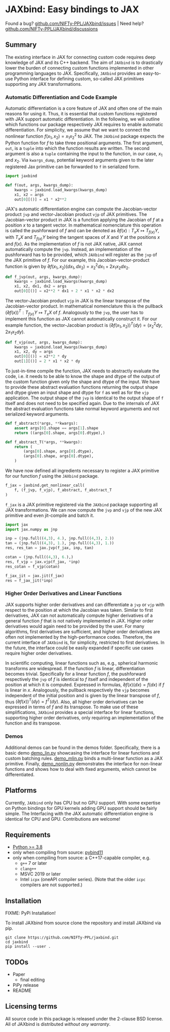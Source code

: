 # JAXbind: Easy bindings to JAX

Found a bug? [github.com/NIFTy-PPL/JAXbind/issues](https://github.com/NIFTy-PPL/JAXbind/issues)
 | Need help? [github.com/NIFTy-PPL/JAXbind/discussions](https://github.com/NIFTy-PPL/JAXbind/discussions)

## Summary

The existing interface in JAX for connecting custom code requires deep knowledge of JAX and its C++ backend.
The aim of `JAXbind` is to drastically lower the burden of connecting custom functions implemented in other programming languages to JAX.
Specifically, `JAXbind` provides an easy-to-use Python interface for defining custom, so-called JAX primitives supporting any JAX transformations.

### Automatic Differentiation and Code Example

Automatic differentiation is a core feature of JAX and often one of the main reasons for using it.
Thus, it is essential that custom functions registered with JAX support automatic differentiation.
In the following, we will outline which functions our package respectively JAX requires to enable automatic differentiation.
For simplicity, we assume that we want to connect the nonlinear function $f(x_1,x_2) = x_1x_2^2$ to JAX.
The `JAXbind` package expects the Python function for $f$ to take three positional arguments.
The first argument, `out`, is a `tuple` into which the function results are written.
The second argument is also a `tuple` containing the input to the function, in our case, $x_1$ and $x_2$.
Via `kwargs_dump`, potential keyword arguments given to the later registered Jax primitive can be forwarded to `f` in serialized form.

```python
import jaxbind

def f(out, args, kwargs_dump):
    kwargs = jaxbind.load_kwargs(kwargs_dump)
    x1, x2 = args
    out[0][()] = x1 * x2**2
```

JAX's automatic differentiation engine can compute the Jacobian-vector product `jvp` and vector-Jacobian product `vjp` of JAX primitives.
The Jacobian-vector product in JAX is a function applying the Jacobian of $f$ at a position $x$ to a tangent vector.
In mathematical nomenclature this operation is called the pushforward of $f$ and can be denoted as $\partial f(x): T_x X \mapsto T_{f(x)} Y$, with $T_x X$ and $T_{f(x)} Y$ being the tangent spaces of $X$ and $Y$ at the positions $x$ and $f(x)$.
As the implementation of $f$ is not JAX native, JAX cannot automatically compute the `jvp`.
Instead, an implementation of the pushforward has to be provided, which `JAXbind` will register as the `jvp` of the JAX primitive of $f$.
For our example, this Jacobian-vector-product function is given by $\partial f(x_1,x_2)(dx_1,dx_2) = x_2^2dx_1 + 2x_1x_2dx_2$.

```python
def f_jvp(out, args, kwargs_dump):
    kwargs = jaxbind.load_kwargs(kwargs_dump)
    x1, x2, dx1, dx2 = args
    out[0][()] = x2**2 * dx1 + 2 * x1 * x2 * dx2
```

The vector-Jacobian product `vjp` in JAX is the linear transpose of the Jacobian-vector product.
In mathematical nomenclature this is the pullback $(\partial f(x))^{T}: T_{f(x)}Y \mapsto T_x X$ of $f$.
Analogously to the `jvp`, the user has to implement this function as JAX cannot automatically construct it.
For our example function, the vector-Jacobian product is $(\partial f(x_1,x_2))^{T}(dy) = (x_2^2dy, 2x_1x_2dy)$.

```python
def f_vjp(out, args, kwargs_dump):
    kwargs = jaxbind.load_kwargs(kwargs_dump)
    x1, x2, dy = args
    out[0][()] = x2**2 * dy
    out[1][()] = 2 * x1 * x2 * dy
```

To just-in-time compile the function, JAX needs to abstractly evaluate the code, i.e. it needs to be able to know the shape and dtype of the output of the custom function given only the shape and dtype of the input.
We have to provide these abstract evaluation functions returning the output shape and dtype given an input shape and dtype for `f` as well as for the `vjp` application.
The output shape of the `jvp` is identical to the output shape of `f` itself and does not need to be specified again.
Due to the internals of JAX the abstract evaluation functions take normal keyword arguments and not serialized keyword arguments.

```python
def f_abstract(*args, **kwargs):
    assert args[0].shape == args[1].shape
    return ((args[0].shape, args[0].dtype),)

def f_abstract_T(*args, **kwargs):
    return (
        (args[0].shape, args[0].dtype),
        (args[0].shape, args[0].dtype),
    )
```

We have now defined all ingredients necessary to register a JAX primitive for our function $f$ using the `JAXbind` package.

```python
f_jax = jaxbind.get_nonlinear_call(
    f, (f_jvp, f_vjp), f_abstract, f_abstract_T
)
```

`f_jax` is a JAX primitive registered via the `JAXbind` package supporting all JAX transformations.
We can now compute the `jvp` and `vjp` of the new JAX primitive and even jit-compile and batch it.

```python
import jax
import jax.numpy as jnp

inp = (jnp.full((4,3), 4.), jnp.full((4,3), 2.))
tan = (jnp.full((4,3), 1.), jnp.full((4,3), 1.))
res, res_tan = jax.jvp(f_jax, inp, tan)

cotan = (jnp.full((4,3), 6.),)
res, f_vjp = jax.vjp(f_jax, *inp)
res_cotan = f_vjp(cotan)

f_jax_jit = jax.jit(f_jax)
res = f_jax_jit(*inp)
```

### Higher Order Derivatives and Linear Functions

JAX supports higher order derivatives and can differentiate a `jvp` or `vjp` with respect to the position at which the Jacobian was taken.
Similar to first derivatives, JAX can not automatically compute higher derivatives of a general function $f$ that is not natively implemented in JAX.
Higher order derivatives would again need to be provided by the user.
For many algorithms, first derivatives are sufficient, and higher order derivatives are often not implemented by the high-performance codes.
Therefore, the current interface of `JAXbind` is, for simplicity, restricted to first derivatives.
In the future, the interface could be easily expanded if specific use cases require higher order derivatives.

In scientific computing, linear functions such as, e.g., spherical harmonic transforms are widespread.
If the function $f$ is linear, differentiation becomes trivial.
Specifically for a linear function $f$, the pushforward respectively the `jvp` of $f$ is identical to $f$ itself and independent of the position at which it is computed.
Expressed in formulas, $\partial f(x)(dx) = f(dx)$ if $f$ is linear in $x$.
Analogously, the pullback respectively the `vjp` becomes independent of the initial position and is given by the linear transpose of $f$, thus $(\partial f(x))^{T}(dy) = f^T(dy)$.
Also, all higher order derivatives can be expressed in terms of $f$ and its transpose.
To make use of these simplifications, `JAXbind` provides a special interface for linear functions, supporting higher order derivatives, only requiring an implementation of the function and its transpose.

### Demos

Additional demos can be found in the demos folder.
Specifically, there is a basic demo [demo_lin.py](https://github.com/NIFTy-PPL/JAXbind/blob/multi_arg/demos/demo_lin.py) showcasing the interface for linear functions and custom batching rules.
[demo_mlin.py](https://github.com/NIFTy-PPL/JAXbind/blob/multi_arg/demos/demo_mlin.py) binds a multi-linear function as a JAX primitive.
Finally, [demo_nonlin.py](https://github.com/NIFTy-PPL/JAXbind/blob/multi_arg/demos/demo_nonlin.py) demonstrates the interface for non-linear functions and shows how to deal with fixed arguments, which cannot be differentiated.


## Platforms

Currently, `JAXbind` only has CPU but no GPU support.
With some expertise on Python bindings for GPU kernels adding GPU support should be fairly simple.
The Interfacing with the JAX automatic differentiation engine is identical for CPU and GPU.
Contributions are welcome!

## Requirements

- [Python >= 3.8](https://www.python.org/)
- only when compiling from source: [pybind11](https://github.com/pybind/pybind11)
- only when compiling from source: a C++17-capable compiler, e.g.
  - `g++` 7 or later
  - `clang++`
  - MSVC 2019 or later
  - Intel `icpx` (oneAPI compiler series). (Note that the older `icpc` compilers
    are not supported.)

## Installation

FIXME: PyPi Installation!

To install JAXbind from source clone the repository and install JAXbind via pip.

```
git clone https://github.com/NIFTy-PPL/jaxbind.git
cd jaxbind
pip install --user .
```

## TODOs

* Paper
  * final editing
* PiPy release
* README

## Licensing terms

All source code in this package is released under the 2-clause BSD license.
All of JAXbind is distributed *without any warranty*.
